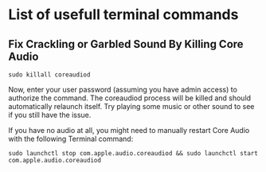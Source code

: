 # List of usefull terminal commands


## Fix Crackling or Garbled Sound By Killing Core Audio

    sudo killall coreaudiod
    
Now, enter your user password (assuming you have admin access) to authorize the command. 
The coreaudiod process will be killed and should automatically relaunch itself. 
Try playing some music or other sound to see if you still have the issue.

If you have no audio at all, you might need to manually restart Core Audio with the following Terminal command:

    sudo launchctl stop com.apple.audio.coreaudiod && sudo launchctl start com.apple.audio.coreaudiod   

